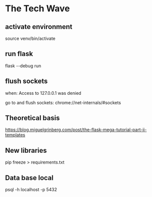 # The Tech Wave
## activate environment
source venv/bin/activate

<!-- ## conda environment
conda activate flaskProject -->

## run flask
flask --debug run

## flush sockets
when: Access to 127.0.0.1 was denied

go to and flush sockets:
chrome://net-internals/#sockets

## Theoretical basis
https://blog.miguelgrinberg.com/post/the-flask-mega-tutorial-part-ii-templates

## New libraries
pip freeze > requirements.txt

## Data base local
psql -h localhost -p 5432
